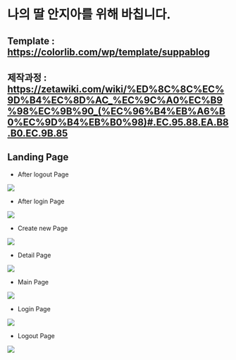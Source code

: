 # 나의 딸 안지아를 위해 바칩니다.

## Template : https://colorlib.com/wp/template/suppablog
## 제작과정 : https://zetawiki.com/wiki/%ED%8C%8C%EC%9D%B4%EC%8D%AC_%EC%9C%A0%EC%B9%98%EC%9B%90_(%EC%96%B4%EB%A6%B0%EC%9D%B4%EB%B0%98)#.EC.95.88.EA.B8.B0.EC.9B.85

## Landing Page
* After logout Page
<img src="https://z-images.s3.amazonaws.com/5/52/Administrator_logout_status.png">

* After login Page
<img src="https://z-images.s3.amazonaws.com/2/24/Administrator_login_status.png">

* Create new Page
<img src="https://z-images.s3.amazonaws.com/6/64/Write_a_new_post.png">

* Detail Page
<img src="https://z-images.s3.amazonaws.com/9/99/Check_the_content_photos.png">

* Main Page
<img src="https://z-images.s3.amazonaws.com/2/29/Index_modification.png">

* Login Page
<img src="https://z-images.s3.amazonaws.com/a/ac/Loginpage.png">

* Logout Page
<img src="https://z-images.s3.amazonaws.com/6/62/Logout.png">

